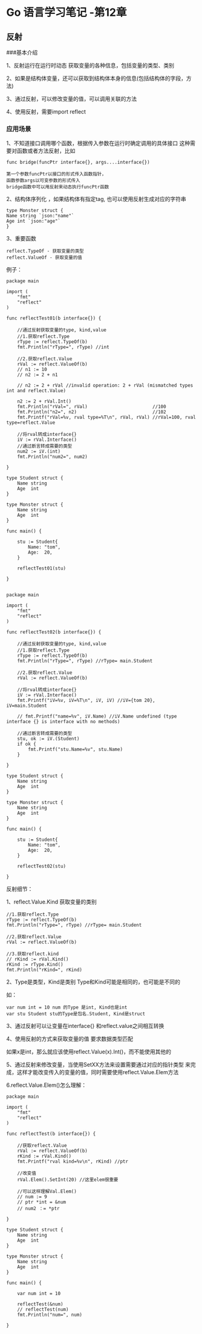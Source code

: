 # Go 语言学习笔记 -第12章


## 反射


###基本介绍

1、反射运行在运行时动态 获取变量的各种信息，包括变量的类型、类别

2、如果是结构体变量，还可以获取到结构体本身的信息(包括结构体的字段，方法)

3、通过反射，可以修改变量的值，可以调用关联的方法

4、使用反射，需要import reflect


### 应用场景

1、不知道接口调用哪个函数，根据传入参数在运行时确定调用的具体接口
这种需要对函数或者方法反射，比如

```
func bridge(funcPtr interface{}, args....interface{})

第一个参数funcPtr以接口的形式传入函数指针，
函数参数args以可变参数的形式传入
bridge函数中可以用反射来动态执行funcPtr函数

```

2、结构体序列化 ，如果结构体有指定tag, 也可以使用反射生成对应的字符串

```
type Monster struct {
Name string `json:"name"`
Age int `json:"age"`
}
```

3、重要函数
```
reflect.TypeOf - 获取变量的类型
reflect.ValueOf - 获取变量的值
```


例子：

```
package main

import (
	"fmt"
	"reflect"
)

func reflectTest01(b interface{}) {

	//通过反射获取变量的type, kind,value
	//1.获取reflect.Type
	rType := reflect.TypeOf(b)
	fmt.Println("rType=", rType) //int

	//2.获取reflect.Value
	rVal := reflect.ValueOf(b)
	// n1 := 10
	// n2 := 2 + n1

	// n2 := 2 + rVal //invalid operation: 2 + rVal (mismatched types int and reflect.Value)

	n2 := 2 + rVal.Int()
	fmt.Println("rVal=", rVal)                        //100
	fmt.Println("n2=", n2)                            //102
	fmt.Printf("rVal=%v, rval type=%T\n", rVal, rVal) //rVal=100, rval type=reflect.Value

	//将rval转成interface{}
	iV := rVal.Interface()
	//通过断言转成需要的类型
	num2 := iV.(int)
	fmt.Println("num2=", num2)

}

type Student struct {
	Name string
	Age  int
}

type Monster struct {
	Name string
	Age  int
}

func main() {

	stu := Student{
		Name: "tom",
		Age:  20,
	}

	reflectTest01(stu)

}


```
```
package main

import (
    "fmt"
    "reflect"
)

func reflectTest02(b interface{}) {

    //通过反射获取变量的type, kind,value
    //1.获取reflect.Type
    rType := reflect.TypeOf(b)
    fmt.Println("rType=", rType) //rType= main.Student

    //2.获取reflect.Value
    rVal := reflect.ValueOf(b)

    //将rval转成interface{}
    iV := rVal.Interface()
    fmt.Printf("iV=%v, iV=%T\n", iV, iV) //iV={tom 20}, iV=main.Student

    // fmt.Printf("name=%v", iV.Name) //iV.Name undefined (type interface {} is interface with no methods)

    //通过断言转成需要的类型
    stu, ok := iV.(Student)
    if ok {
        fmt.Printf("stu.Name=%v", stu.Name)
    }

}

type Student struct {
    Name string
    Age  int
}

type Monster struct {
    Name string
    Age  int
}

func main() {

    stu := Student{
        Name: "tom",
        Age:  20,
    }

    reflectTest02(stu)

}

```


反射细节：

1、reflect.Value.Kind 获取变量的类别

```
//1.获取reflect.Type
rType := reflect.TypeOf(b)
fmt.Println("rType=", rType) //rType= main.Student

//2.获取reflect.Value
rVal := reflect.ValueOf(b)

//3.获取reflect.kind
// rKind := rVal.Kind()
rKind := rType.Kind()
fmt.Println("rKind=", rKind)
```




2、Type是类型，Kind是类别
Type和Kind可能是相同的，也可能是不同的

如：
```
var num int = 10 num 的Type 是int, Kind也是int
var stu Student stu的Type是包名.Student, Kind是struct
```

3、通过反射可以让变量在interface{} 和reflect.value之间相互转换

4、使用反射的方式来获取变量的值
要求数据类型匹配

如果x是int，那么就应该使用reflect.Value(x).Int()，而不能使用其他的

5、通过反射来修改变量，当使用SetXX方法来设置需要通过对应的指针类型
来完成，这样才能改变传入的变量的值，同时需要使用reflect.Value.Elem方法

6.reflect.Value.Elem()怎么理解：

```
package main

import (
    "fmt"
    "reflect"
)

func reflectTest(b interface{}) {

    //获取reflect.Value
    rVal := reflect.ValueOf(b)
    rKind := rVal.Kind()
    fmt.Printf("rval kind=%v\n", rKind) //ptr

    //改变值
    rVal.Elem().SetInt(20) //这里elem很重要

    //可以这样理解Val.Elem()
    // num := 9
    // ptr *int = &num
    // num2 ：= *ptr

}

type Student struct {
    Name string
    Age  int
}

type Monster struct {
    Name string
    Age  int
}

func main() {

    var num int = 10

    reflectTest(&num)
    // reflectTest(num)
    fmt.Println("num=", num)

}
```